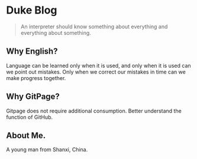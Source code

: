 # Duke Blog

> An interpreter should know something about everything and everything about something. 

## Why English?

Language can be learned only when it is used, and only when it is used can we point out mistakes. Only when we correct our mistakes in time can we make progress together.

## Why GitPage?

Gitpage does not require additional consumption. Better understand the function of GitHub.

## About Me.

A young man from Shanxi, China.